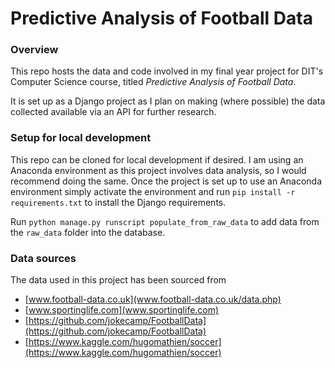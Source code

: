 # Predictive Analysis of Football Data
### Overview
This repo hosts the data and code involved in my final year project for DIT's Computer Science course, titled _Predictive Analysis of Football Data_.

It is set up as a Django project as I plan on making (where possible) the data collected available via an API for further research.

### Setup for local development
This repo can be cloned for local development if desired. I am using an Anaconda environment as this project involves data analysis, so I would recommend doing the same. Once the project is set up to use an Anaconda environment simply activate the environment and run `pip install -r requirements.txt` to install the Django requirements.

Run `python manage.py runscript populate_from_raw_data` to add data from the `raw_data` folder into the database.

### Data sources
The data used in this project has been sourced from

- [www.football-data.co.uk](www.football-data.co.uk/data.php)
- [www.sportinglife.com](www.sportinglife.com)
- [https://github.com/jokecamp/FootballData](https://github.com/jokecamp/FootballData)
- [https://www.kaggle.com/hugomathien/soccer](https://www.kaggle.com/hugomathien/soccer)

